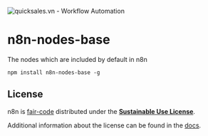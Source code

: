 ![quicksales.vn - Workflow Automation](https://user-images.githubusercontent.com/65276001/173571060-9f2f6d7b-bac0-43b6-bdb2-001da9694058.png)

# n8n-nodes-base

The nodes which are included by default in n8n

```
npm install n8n-nodes-base -g
```

## License

n8n is [fair-code](http://faircode.io) distributed under the [**Sustainable Use License**](https://github.com/quickchat-bot/n8n/blob/master/packages/cli/LICENSE.md).

Additional information about the license can be found in the [docs](https://docs.quicksales.vn/reference/license/).

